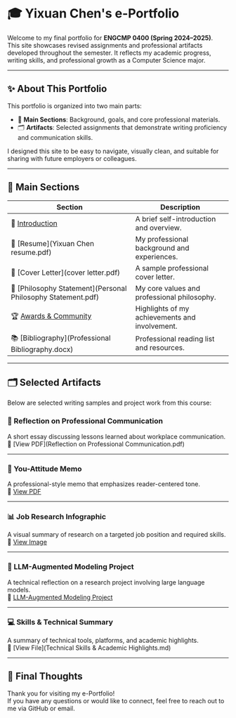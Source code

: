 # 🎓 Yixuan Chen's e-Portfolio

Welcome to my final portfolio for **ENGCMP 0400 (Spring 2024–2025)**.  
This site showcases revised assignments and professional artifacts developed throughout the semester. It reflects my academic progress, writing skills, and professional growth as a Computer Science major.

---

## ✨ About This Portfolio

This portfolio is organized into two main parts:
- 📌 **Main Sections**: Background, goals, and core professional materials.
- 🗂️ **Artifacts**: Selected assignments that demonstrate writing proficiency and communication skills.

I designed this site to be easy to navigate, visually clean, and suitable for sharing with future employers or colleagues.

---

## 📌 Main Sections

| Section | Description |
|--------|-------------|
| 📄 [Introduction](Introduction.pdf) | A brief self-introduction and overview. |
| 📄 [Resume](Yixuan Chen resume.pdf) | My professional background and experiences. |
| 📄 [Cover Letter](cover letter.pdf) | A sample professional cover letter. |
| 💭 [Philosophy Statement](Personal Philosophy Statement.pdf) | My core values and professional philosophy. |
| 🏆 [Awards & Community](Awards.md) | Highlights of my achievements and involvement. |
| 📚 [Bibliography](Professional Bibliography.docx) | Professional reading list and resources. |

---

## 🗂️ Selected Artifacts

Below are selected writing samples and project work from this course:

### 📝 Reflection on Professional Communication  
A short essay discussing lessons learned about workplace communication.  
📎 [View PDF](Reflection on Professional Communication.pdf)

---

### 💬 You-Attitude Memo  
A professional-style memo that emphasizes reader-centered tone.  
📎 [View PDF](You_attitude_memo.pdf)

---

### 📊 Job Research Infographic  
A visual summary of research on a targeted job position and required skills.  
📎 [View Image](job-infographic.png)

---

### 🌱 LLM-Augmented Modeling Project  
A technical reflection on a research project involving large language models.  
📎 [LLM-Augmented Modeling Project](project-highlight.md)


---

### 💻 Skills & Technical Summary  
A summary of technical tools, platforms, and academic highlights.  
📎 [View File](Technical Skills & Academic Highlights.md)

---

## 🧠 Final Thoughts

Thank you for visiting my e-Portfolio!  
If you have any questions or would like to connect, feel free to reach out to me via GitHub or email.
